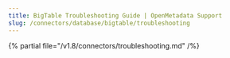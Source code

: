 ```yaml
---
title: BigTable Troubleshooting Guide | OpenMetadata Support
slug: /connectors/database/bigtable/troubleshooting
---
```


{% partial file="/v1.8/connectors/troubleshooting.md" /%}

